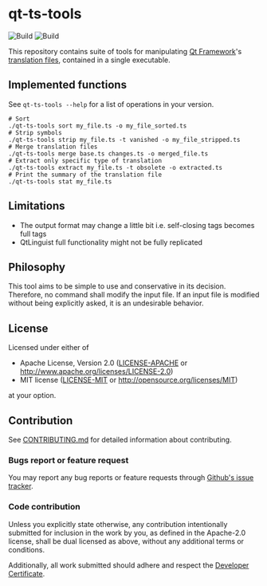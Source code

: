 # qt-ts-tools
![Build](https://github.com/mrtryhard/qt-ts-tools/actions/workflows/rust.yml/badge.svg) ![Build](https://github.com/mrtryhard/qt-ts-tools/actions/workflows/security.yml/badge.svg)

This repository contains suite of tools for manipulating [Qt Framework](https://www.qt.io/product)'s [translation files](https://wiki.qt.io/QtInternationalization), contained in a single executable.

## Implemented functions
See `qt-ts-tools --help` for a list of operations in your version.

```shell
# Sort
./qt-ts-tools sort my_file.ts -o my_file_sorted.ts
# Strip symbols
./qt-ts-tools strip my_file.ts -t vanished -o my_file_stripped.ts
# Merge translation files
./qt-ts-tools merge base.ts changes.ts -o merged_file.ts 
# Extract only specific type of translation
./qt-ts-tools extract my_file.ts -t obsolete -o extracted.ts
# Print the summary of the translation file
./qt-ts-tools stat my_file.ts
```

## Limitations
* The output format may change a little bit i.e. self-closing tags becomes full tags
* QtLinguist full functionality might not be fully replicated

## Philosophy
This tool aims to be simple to use and conservative in its decision. Therefore, no command shall modify the input file.
If an input file is modified without being explicitly asked, it is an undesirable behavior. 

## License

Licensed under either of

* Apache License, Version 2.0
  ([LICENSE-APACHE](LICENSE-APACHE) or http://www.apache.org/licenses/LICENSE-2.0)
* MIT license
  ([LICENSE-MIT](LICENSE-MIT) or http://opensource.org/licenses/MIT)

at your option.

## Contribution
See [CONTRIBUTING.md](./CONTRIBUTING.md) for detailed information about contributing.

### Bugs report or feature request
You may report any bug reports or feature requests through [Github's issue tracker](https://github.com/mrtryhard/qt-ts-tools/issues/).

### Code contribution
Unless you explicitly state otherwise, any contribution intentionally submitted
for inclusion in the work by you, as defined in the Apache-2.0 license, shall be
dual licensed as above, without any additional terms or conditions.

Additionally, all work submitted should adhere and respect the [Developer Certificate](https://developercertificate.org/).
